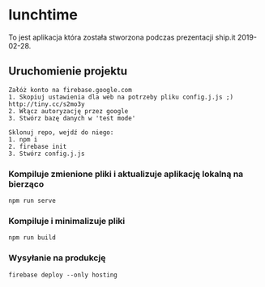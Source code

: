 # lunchtime

To jest aplikacja która została stworzona podczas prezentacji ship.it 2019-02-28. 

## Uruchomienie projektu
```
Załóż konto na firebase.google.com
1. Skopiuj ustawienia dla web na potrzeby pliku config.j.js ;) http://tiny.cc/s2mo3y
2. Włącz autoryzację przez google
3. Stwórz bazę danych w 'test mode'

Sklonuj repo, wejdź do niego:
1. npm i
2. firebase init
3. Stwórz config.j.js
```

### Kompiluje zmienione pliki i aktualizuje aplikację lokalną na bierząco
```
npm run serve
```

### Kompiluje i minimalizuje pliki
```
npm run build
```

### Wysyłanie na produkcję
```
firebase deploy --only hosting
```
